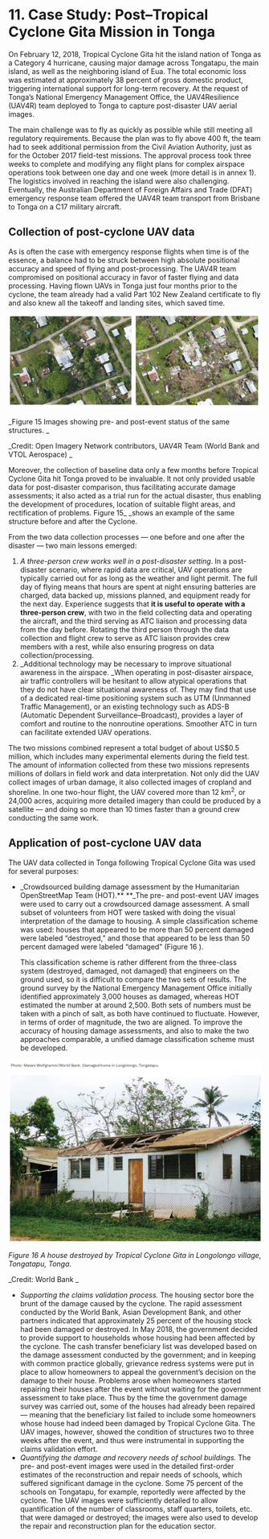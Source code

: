 # 11. Case Study: Post–Tropical Cyclone Gita Mission in Tonga

On February 12, 2018, Tropical Cyclone Gita hit the island nation of Tonga as a Category 4 hurricane, causing major damage across Tongatapu, the main island, as well as the neighboring island of Eua. The total economic loss was estimated at approximately 38 percent of gross domestic product, triggering international support for long-term recovery. At the request of Tonga’s National Emergency Management Office, the UAV4Resilience (UAV4R) team deployed to Tonga to capture post-disaster UAV aerial images. 

The main challenge was to fly as quickly as possible while still meeting all regulatory requirements. Because the plan was to fly above 400 ft, the team had to seek additional permission from the Civil Aviation Authority, just as for the October 2017 field-test missions. The approval process took three weeks to complete and modifying any flight plans for complex airspace operations took between one day and one week (more detail is in annex 1). The logistics involved in reaching the island were also challenging. Eventually, the Australian Department of Foreign Affairs and Trade (DFAT) emergency response team offered the UAV4R team transport from Brisbane to Tonga on a C17 military aircraft. 


## Collection of post-cyclone UAV data

As is often the case with emergency response flights when time is of the essence, a balance had to be struck between high absolute positional accuracy and speed of flying and post-processing. The UAV4R team compromised on positional accuracy in favor of faster flying and data processing. Having flown UAVs in Tonga just four months prior to the cyclone, the team already had a valid Part 102 New Zealand certificate to fly and also knew all the takeoff and landing sites, which saved time. 

![alt_text](/images/Technical-Guidelines16.png "image_tooltip")


_Figure 15 Images showing pre- and post-event status of the same structures. _

_Credit: Open Imagery Network contributors, UAV4R Team (World Bank and VTOL Aerospace) _

Moreover, the collection of baseline data only a few months before Tropical Cyclone Gita hit Tonga proved to be invaluable. It not only provided usable data for post-disaster comparison, thus facilitating accurate damage assessments; it also acted as a trial run for the actual disaster, thus enabling the development of procedures, location of suitable flight areas, and rectification of problems. Figure 15_ _shows an example of the same structure before and after the Cyclone.

From the two data collection processes — one before and one after the disaster — two main lessons emerged: 



1. _A three-person crew works well in a post-disaster setting_. In a post-disaster scenario, where rapid data are critical, UAV operations are typically carried out for as long as the weather and light permit. The full day of flying means that hours are spent at night ensuring batteries are charged, data backed up, missions planned, and equipment ready for the next day. Experience suggests that **it is useful to operate with a three-person crew**, with two in the field collecting data and operating the aircraft, and the third serving as ATC liaison and processing data from the day before. Rotating the third person through the data collection and flight crew to serve as ATC liaison provides crew members with a rest, while also ensuring progress on data collection/processing.
2. _Additional technology may be necessary to improve situational awareness in the airspace. _When operating in post-disaster airspace, air traffic controllers will be hesitant to allow atypical operations that they do not have clear situational awareness of. They may find that use of a dedicated real-time positioning system such as UTM (Unmanned Traffic Management), or an existing technology such as ADS-B (Automatic Dependent Surveillance–Broadcast), provides a layer of comfort and routine to the nonroutine operations. Smoother ATC in turn can facilitate extended UAV operations.

The two missions combined represent a total budget of about US$0.5 million, which includes many experimental elements during the field test. The amount of information collected from these two missions represents millions of dollars in field work and data interpretation. Not only did the UAV collect images of urban damage, it also collected images of cropland and shoreline. In one two-hour flight, the UAV covered more than 12 km<sup>2</sup>, or 24,000 acres, acquiring more detailed imagery than could be produced by a satellite — and doing so more than 10 times faster than a ground crew conducting the same work.


## Application of post-cyclone UAV data 

The UAV data collected in Tonga following Tropical Cyclone Gita was used for several purposes:



*   _Crowdsourced building damage assessment by the Humanitarian OpenStreetMap Team (HOT).** **_The pre- and post-event UAV images were used to carry out a crowdsourced damage assessment. A small subset of volunteers from HOT were tasked with doing the visual interpretation of the damage to housing. A simple classification scheme was used: houses that appeared to be more than 50 percent damaged were labeled “destroyed,” and those that appeared to be less than 50 percent damaged were labeled “damaged” (Figure 16 ). 

    This classification scheme is rather different from the three-class system (destroyed, damaged, not damaged) that engineers on the ground used, so it is difficult to compare the two sets of results. The ground survey by the National Emergency Management Office initially identified approximately 3,000 houses as damaged, whereas HOT estimated the number at around 2,500. Both sets of numbers must be taken with a pinch of salt, as both have continued to fluctuate. However, in terms of order of magnitude, the two are aligned. To improve the accuracy of housing damage assessments, and also to make the two approaches comparable, a unified damage classification scheme must be developed.


![alt_text](/images/Technical-Guidelines17.png "image_tooltip")



_Figure 16 A house destroyed by Tropical Cyclone Gita in Longolongo village, Tongatapu, Tonga._

_Credit: World Bank _



*   _Supporting the claims validation process._ The housing sector bore the brunt of the damage caused by the cyclone. The rapid assessment conducted by the World Bank, Asian Development Bank, and other partners indicated that approximately 25 percent of the housing stock had been damaged or destroyed. In May 2018, the government decided to provide support to households whose housing had been affected by the cyclone. The cash transfer beneficiary list was developed based on the damage assessment conducted by the government; and in keeping with common practice globally, grievance redress systems were put in place to allow homeowners to appeal the government’s decision on the damage to their house. Problems arose when homeowners started repairing their houses after the event without waiting for the government assessment to take place. Thus by the time the government damage survey was carried out, some of the houses had already been repaired — meaning that the beneficiary list failed to include some homeowners whose house had indeed been damaged by Tropical Cyclone Gita. The UAV images, however, showed the condition of structures two to three weeks after the event, and thus were instrumental in supporting the claims validation effort. 
*   _Quantifying the damage and recovery needs of school buildings._ The pre- and post-event images were used in the detailed first-order estimates of the reconstruction and repair needs of schools, which suffered significant damage in the cyclone. Some 75 percent of the schools on Tongatapu, for example, reportedly were affected by the cyclone. The UAV images were sufficiently detailed to allow quantification of the number of classrooms, staff quarters, toilets, etc. that were damaged or destroyed; the images were also used to develop the repair and reconstruction plan for the education sector.   